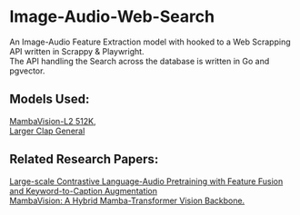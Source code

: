 # Image-Audio-Web-Search

An Image-Audio Feature Extraction model with hooked to a Web Scrapping API written in Scrappy & Playwright.\
The API handling the Search across the database is written in Go and pgvector.
## Models Used:
[MambaVision-L2 512K](https://huggingface.co/nvidia/MambaVision-L2-512-21K),\
[Larger Clap General](https://huggingface.co/laion/larger_clap_general)

## Related Research Papers:
[Large-scale Contrastive Language-Audio Pretraining with Feature Fusion and Keyword-to-Caption Augmentation](https://arxiv.org/abs/2211.06687)\
[ MambaVision: A Hybrid Mamba-Transformer Vision Backbone.](https://arxiv.org/abs/2407.08083)